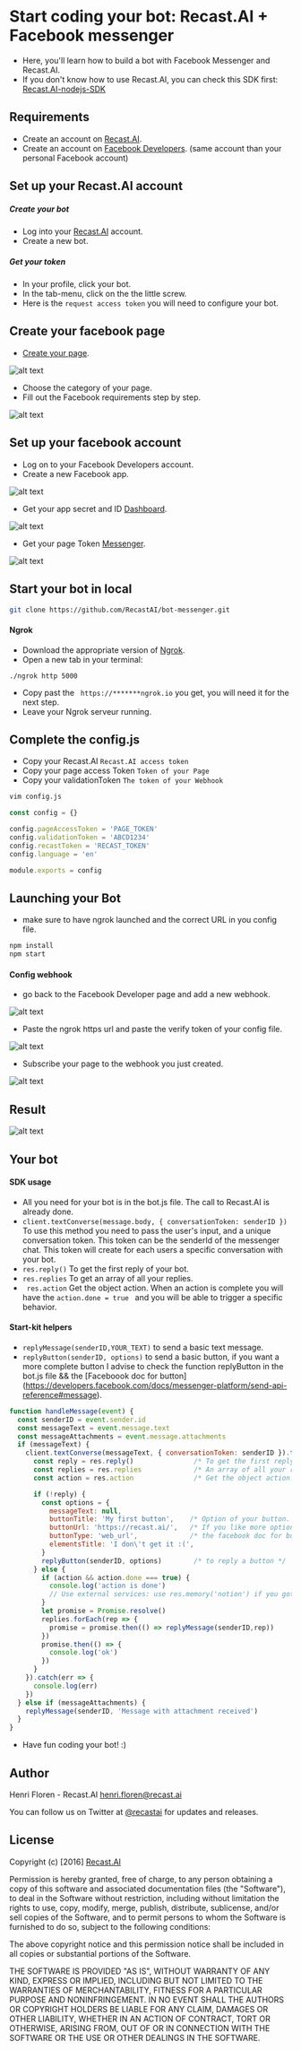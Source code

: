 # Start coding your bot: Recast.AI + Facebook messenger

* Here, you'll learn how to build a bot with Facebook Messenger and Recast.AI.
* If you don't know how to use Recast.AI, you can check this SDK first:  [Recast.AI-nodejs-SDK](https://github.com/RecastAI/SDK-NodeJs)

## Requirements
* Create an account on [Recast.AI](https://recast.ai/signup).
* Create an account on [Facebook Developers](https://developers.facebook.com/). (same account than your personal Facebook account)

## Set up your Recast.AI account

##### Create your bot

* Log into your [Recast.AI](https://recast.ai/login) account.
* Create a new bot.

##### Get your token

* In your profile, click your bot.
* In the tab-menu, click on the the little screw.
* Here is the `request access token` you will need to configure your bot.

## Create your facebook page
* [Create your page](https://www.facebook.com/pages/create/?ref_type=logout_gear).

 [facebook]: https://raw.githubusercontent.com/RecastAI/bot-messenger/master/ressources/S%C3%A9lection_021.png "Creating you page"

![alt text][facebook]
* Choose the category of your page.
* Fill out the Facebook requirements step by step.

[facebook-set-up]: https://raw.githubusercontent.com/RecastAI/bot-messenger/master/ressources/S%C3%A9lection_022.png "Steup of your page"

![alt text][facebook-set-up]

## Set up your facebook account

* Log on to your Facebook Developers account.
* Create a new Facebook app.

[facebook-first]: https://raw.githubusercontent.com/RecastAI/bot-messenger/master/ressources/S%C3%A9lection_028.png "first page"
![alt text][facebook-first]


* Get your app secret and ID [Dashboard](https://developers.facebook.com/apps/258158857911674/dashboard/).

[facebook-app]: https://raw.githubusercontent.com/RecastAI/bot-messenger/master/ressources/S%C3%A9lection_025.png  "Creating you page"

![alt text][facebook-app]

* Get your page Token [Messenger](https://developers.facebook.com/apps/258158857911674/messenger/).

[facebook-pageToken]: https://raw.githubusercontent.com/RecastAI/bot-messenger/master/ressources/S%C3%A9lection_026.png "Creating you page"

![alt text][facebook-pageToken]

## Start your bot in local
```bash
git clone https://github.com/RecastAI/bot-messenger.git
```

#### Ngrok

* Download the appropriate version of [Ngrok](https://ngrok.com/download).
* Open a new tab in your terminal:
```
./ngrok http 5000
```
* Copy past the ``` https://*******ngrok.io``` you get, you will need it for the next step.
* Leave your Ngrok serveur running.

## Complete the config.js

* Copy your Recast.AI `Recast.AI access token`
* Copy your page access Token `Token of your Page`
* Copy your validationToken `The token of your Webhook`

```bash
vim config.js
```
```javascript
const config = {}

config.pageAccessToken = 'PAGE_TOKEN'
config.validationToken = 'ABCD1234'
config.recastToken = 'RECAST_TOKEN'
config.language = 'en'

module.exports = config

```

## Launching your Bot

* make sure to have ngrok launched and the correct URL in you config file.

```bash
npm install
npm start
```

#### Config webhook

* go back to the Facebook Developer page and add a new webhook.

[webhook1]: https://cdn.recast.ai/man/recast-ai-messenger-9.png "Webhook1 page"
![alt text][webhook1]

* Paste the ngrok https url and paste the verify token of your config file.

[webhook]: https://cdn.recast.ai/man/recast-ai-messenger-2.png "Webhook page"
![alt text][webhook]

* Subscribe your page to the webhook you just created.

[suscribe]: https://raw.githubusercontent.com/RecastAI/bot-messenger/master/ressources/S%C3%A9lection_024.png "Subscribe page"

![alt text][suscribe]

## Result

[result]: https://raw.githubusercontent.com/RecastAI/bot-messenger/master/ressources/S%C3%A9lection_023.png

![alt text][result]

## Your bot

#### SDK usage
* All you need for your bot is in the bot.js file. The call to Recast.AI is already done.
* ```client.textConverse(message.body, { conversationToken: senderID })``` To use this method you need to pass the user's input, and  a unique conversation token. This token can be the senderId of the messenger chat. This token will create for each users a specific conversation with your bot.
* ```res.reply()``` To get the first reply of your bot.
* ```res.replies``` To get an array of all your replies.
* ``` res.action``` Get the object action. When an action is complete you will have the ```action.done = true ``` and you will be able to trigger a specific behavior.

#### Start-kit helpers
* ```replyMessage(senderID,YOUR_TEXT)``` to send a basic text message.
* ```replyButton(senderID, options)``` to send a basic button, if you want a more complete button I advise to check the function replyButton in the bot.js file && the [Faceboook doc for button] (https://developers.facebook.com/docs/messenger-platform/send-api-reference#message).

```javascript
function handleMessage(event) {
  const senderID = event.sender.id
  const messageText = event.message.text
  const messageAttachments = event.message.attachments
  if (messageText) {
    client.textConverse(messageText, { conversationToken: senderID }).then((res) => {
      const reply = res.reply()               /* To get the first reply of your bot. */
      const replies = res.replies             /* An array of all your replies */
      const action = res.action               /* Get the object action. You can use 'action.done' to trigger a specification action when it's at true. */

      if (!reply) {
        const options = {
          messageText: null,
          buttonTitle: 'My first button',    /* Option of your button. */
          buttonUrl: 'https://recast.ai/',   /* If you like more option check out ./facebook.js the function replyButton, and look up */
          buttonType: 'web_url',             /* the facebook doc for button https://developers.facebook.com/docs/messenger-platform/send-api-reference#message */
          elementsTitle: 'I don\'t get it :(',
        }
        replyButton(senderID, options)        /* to reply a button */
      } else {
        if (action && action.done === true) {
          console.log('action is done')
          // Use external services: use res.memory('notion') if you got a notion from this action
        }
        let promise = Promise.resolve()
        replies.forEach(rep => {
          promise = promise.then(() => replyMessage(senderID,rep))
        })
        promise.then(() => {
          console.log('ok')
        })
      }
    }).catch(err => {
      console.log(err)
    })
  } else if (messageAttachments) {
    replyMessage(senderID, 'Message with attachment received')
  }
}
```
* Have fun coding your bot! :)

## Author

Henri Floren - Recast.AI
henri.floren@recast.ai

You can follow us on Twitter at [@recastai](https://twitter.com/recastai) for updates and releases.

## License

Copyright (c) [2016] [Recast.AI](https://recast.ai)

Permission is hereby granted, free of charge, to any person obtaining a copy
of this software and associated documentation files (the "Software"), to deal
in the Software without restriction, including without limitation the rights
to use, copy, modify, merge, publish, distribute, sublicense, and/or sell
copies of the Software, and to permit persons to whom the Software is
furnished to do so, subject to the following conditions:

The above copyright notice and this permission notice shall be included in all
copies or substantial portions of the Software.

THE SOFTWARE IS PROVIDED "AS IS", WITHOUT WARRANTY OF ANY KIND, EXPRESS OR
IMPLIED, INCLUDING BUT NOT LIMITED TO THE WARRANTIES OF MERCHANTABILITY,
FITNESS FOR A PARTICULAR PURPOSE AND NONINFRINGEMENT. IN NO EVENT SHALL THE
AUTHORS OR COPYRIGHT HOLDERS BE LIABLE FOR ANY CLAIM, DAMAGES OR OTHER
LIABILITY, WHETHER IN AN ACTION OF CONTRACT, TORT OR OTHERWISE, ARISING FROM,
OUT OF OR IN CONNECTION WITH THE SOFTWARE OR THE USE OR OTHER DEALINGS IN THE
SOFTWARE.
